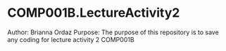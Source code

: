 # COMP001B.LectureActivity2
Author: Brianna Ordaz
Purpose: The purpose of this repository is to save any coding for lecture activity 2 COMP001B